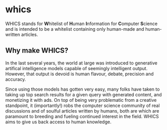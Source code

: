 # whics
WHICS stands for **W**hitelist of **H**uman **I**nformation for **C**omputer **S**cience and is intended to be a whitelist containing only human-made and human-written articles.

## Why make WHICS?
In the last several years, the world at large was introduced to generative artifical intelligence models capable of seemingly intelligent output. However, that output is devoid is human flavour, debate, precision and accuracy.  
  
Since using those models has gotten very easy, many folks have taken to taking up top search results for a given query with generated content, and monetizing it with ads. On top of being very problematic from a creative standpoint, it (importantly!) robs the computer science community of real discussions and of soulful articles written by humans, both are which are paramount to breeding and fueling continued interest in the field. WHICS aims to give us back access to human knowledge.

